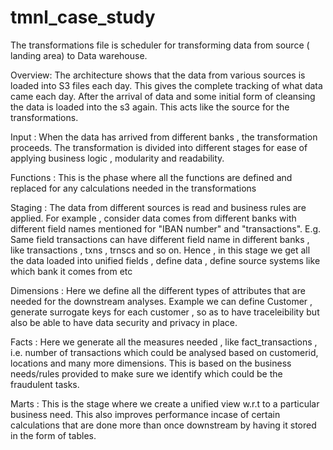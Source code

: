 # tmnl_case_study

The transformations file is scheduler for transforming data from source ( landing area) to Data warehouse.

Overview:
The architecture shows that the data from various sources is loaded into S3 files each day. This gives the complete tracking of what data came each day.
After the arrival of data and some initial form of cleansing the data is loaded into the s3 again. This acts like the source for the transformations.

Input :
When the data has arrived from different banks , the transformation proceeds. The transformation is divided into different stages for ease of applying business logic , modularity and readability. 

Functions : This is the phase where all the functions are defined and replaced for any calculations needed in the transformations

Staging : The data from different sources is read and business rules are applied. For example , consider data comes from different banks with different field names mentioned for "IBAN number" and "transactions". E.g. Same field transactions can have different field name in different banks , like transactions , txns , trnscs and so on. Hence , in this stage we get all the data loaded into  unified fields , define data , define source systems like which bank it comes from etc

Dimensions : Here we define all the different types of attributes that are needed for the downstream analyses. Example we can define Customer , generate surrogate keys for each customer , so as to have traceleibility but also be able to have data security and privacy in place. 

Facts : Here we generate all the measures needed , like fact_transactions , i.e. number of transactions which could be analysed based on customerid, locations and many more dimensions. This is based on the business needs/rules provided to make sure we identify which could be the fraudulent tasks. 

Marts : This is the stage where we create a unified view w.r.t to a particular business need. This also improves performance incase of certain calculations that are done more than once downstream by having it stored in the form of tables. 
